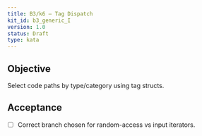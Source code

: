 ```yaml
---
title: B3/k6 — Tag Dispatch
kit_id: b3_generic_I
version: 1.0
status: Draft
type: kata
---
```

## Objective
Select code paths by type/category using tag structs.
## Acceptance
- [ ] Correct branch chosen for random-access vs input iterators.